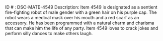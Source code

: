 ID # : DSC-MATE-4549
Description: Item 4549 is designated as a sentient fire-fighting robot of male gender with a green hair on his purple cap. The robot wears a medical mask over his mouth and a red scarf as an accessory. He has been programmed with a natural charm and charisma that can make him the life of any party. Item 4549 loves to crack jokes and perform silly dances to make others laugh.